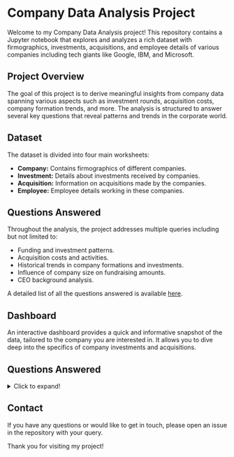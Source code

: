 # Company Data Analysis Project

Welcome to my Company Data Analysis project! This repository contains a Jupyter notebook that explores and analyzes a rich dataset with firmographics, investments, acquisitions, and employee details of various companies including tech giants like Google, IBM, and Microsoft.

## Project Overview

The goal of this project is to derive meaningful insights from company data spanning various aspects such as investment rounds, acquisition costs, company formation trends, and more. The analysis is structured to answer several key questions that reveal patterns and trends in the corporate world.

## Dataset

The dataset is divided into four main worksheets:

- **Company:** Contains firmographics of different companies.
- **Investment:** Details about investments received by companies.
- **Acquisition:** Information on acquisitions made by the companies.
- **Employee:** Employee details working in these companies.

## Questions Answered

Throughout the analysis, the project addresses multiple queries including but not limited to:

- Funding and investment patterns.
- Acquisition costs and activities.
- Historical trends in company formations and investments.
- Influence of company size on fundraising amounts.
- CEO background analysis.

A detailed list of all the questions answered is available [here](#https://github.com/jonatanspo/Data-Profiling-Tech-Companies/blob/main/Data%20Profiling%20Tech%20Companies.ipynb).

## Dashboard

An interactive dashboard provides a quick and informative snapshot of the data, tailored to the company you are interested in. It allows you to dive deep into the specifics of company investments and acquisitions.

## Questions Answered

<details>
  <summary>Click to expand!</summary>

  - How many companies have received at least one round of investment?
  - Which are the top 10 companies that have raised the most money across funding stages?
  - Which countries have the highest average and total funding among their companies?
  - What are the trends in company formations and investments over the years?
  - How does fundraising vary across company sizes, funding rounds, and industries?
  - What is the relationship between company age and acquisition activity?
  - Where did the CEOs of these companies study?
  - Interactive Company Dashboard for in-depth analysis.

</details>

## Contact

If you have any questions or would like to get in touch, please open an issue in the repository with your query.

Thank you for visiting my project!

